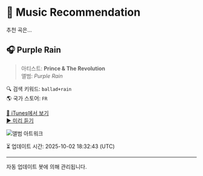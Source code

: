 
# 🎵 Music Recommendation

추천 곡은...

## 🎧 Purple Rain  
> 아티스트: **Prince & The Revolution**  
> 앨범: _Purple Rain_  

🔍 검색 키워드: `ballad+rain`  
🌎 국가 스토어: `FR`

[🔗 iTunes에서 보기](https://music.apple.com/fr/album/purple-rain/1746833068?i=1746833484&uo=4)  
[▶️ 미리 듣기](https://audio-ssl.itunes.apple.com/itunes-assets/AudioPreview211/v4/e3/74/b1/e374b134-f6b3-2d82-372e-fd632c4cfd68/mzaf_10129193872343617174.plus.aac.p.m4a)

![앨범 아트워크](https://is1-ssl.mzstatic.com/image/thumb/Music211/v4/00/17/f2/0017f24f-e580-b77a-71a8-1bc7b75881bf/603497822065.jpg/100x100bb.jpg)

⏳ 업데이트 시간: 2025-10-02 18:32:43 (UTC)

---
자동 업데이트 봇에 의해 관리됩니다.

